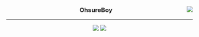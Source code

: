 
<div align="center">
  
  <a href="https://ohsure.notion.site/OhsureBoy-1993252798294b6b8cf22bf5b0ac6db0"><img align="right" src="https://github-readme-stats.vercel.app/api/top-langs/?username=OhsureBoy&theme=dracula&exclude_repo=Computer-Science-Engineering&layout=compact&langs_count=10"/></a>
  
  
  ### OhsureBoy

  
---
<a href="https://ohsure.notion.site/OhsureBoy-1993252798294b6b8cf22bf5b0ac6db0"><img src="https://img.shields.io/badge/Notion-ffffff?style=flat-square&logo=notion&logoColor=black"/></a>
<a href="https://gwansimm.tistory.com/"><img src="https://img.shields.io/badge/Tistory-E5511E?style=flat-square&logo=Blogger&logoColor=white"/></a> 


 <br>
</div>
 
